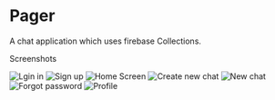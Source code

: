 # Pager
A chat application which uses firebase Collections.

Screenshots 

![Lgin in](https://user-images.githubusercontent.com/79299848/176393220-59a63f90-ec72-4a49-b317-55fd24f598c6.svg)
![Sign up](https://user-images.githubusercontent.com/79299848/176393419-549b4e25-9f0a-43e1-82ca-66285ddf574a.svg)
![Home Screen](https://user-images.githubusercontent.com/79299848/176392979-31d7dcc0-495d-4f58-90c4-913acb474b59.svg)
![Create new chat](https://user-images.githubusercontent.com/79299848/176391975-72f18c53-79e9-437a-a442-1606ca928317.svg)
![New chat](https://user-images.githubusercontent.com/79299848/176393164-7b332a98-2177-4c55-a863-6cc115a9368f.svg)
![Forgot password](https://user-images.githubusercontent.com/79299848/176393316-453e8560-6ff9-4b18-8a01-ab2673c134cb.svg)
![Profile](https://user-images.githubusercontent.com/79299848/176393491-b72ba3f9-c553-403f-9245-2f0db1199bc5.svg)


